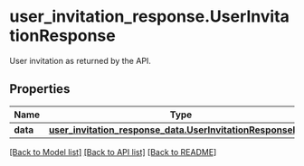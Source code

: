 # user_invitation_response.UserInvitationResponse

User invitation as returned by the API.
## Properties
Name | Type | Description | Notes
------------ | ------------- | ------------- | -------------
**data** | [**user_invitation_response_data.UserInvitationResponseData**](UserInvitationResponseData.md) |  | [optional] 

[[Back to Model list]](README.md#documentation-for-models) [[Back to API list]](README.md#documentation-for-api-endpoints) [[Back to README]](README.md)


